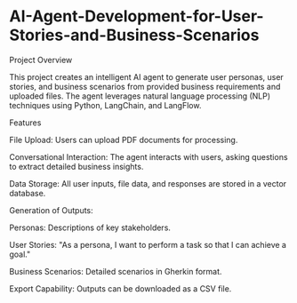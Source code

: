 # AI-Agent-Development-for-User-Stories-and-Business-Scenarios

Project Overview

This project creates an intelligent AI agent to generate user personas, user stories, and business scenarios from provided business requirements and uploaded files. The agent leverages natural language processing (NLP) techniques using Python, LangChain, and LangFlow.

Features

File Upload: Users can upload PDF documents for processing.

Conversational Interaction: The agent interacts with users, asking questions to extract detailed business insights.

Data Storage: All user inputs, file data, and responses are stored in a vector database.

Generation of Outputs:

Personas: Descriptions of key stakeholders.

User Stories: "As a persona, I want to perform a task so that I can achieve a goal."

Business Scenarios: Detailed scenarios in Gherkin format.

Export Capability: Outputs can be downloaded as a CSV file.
